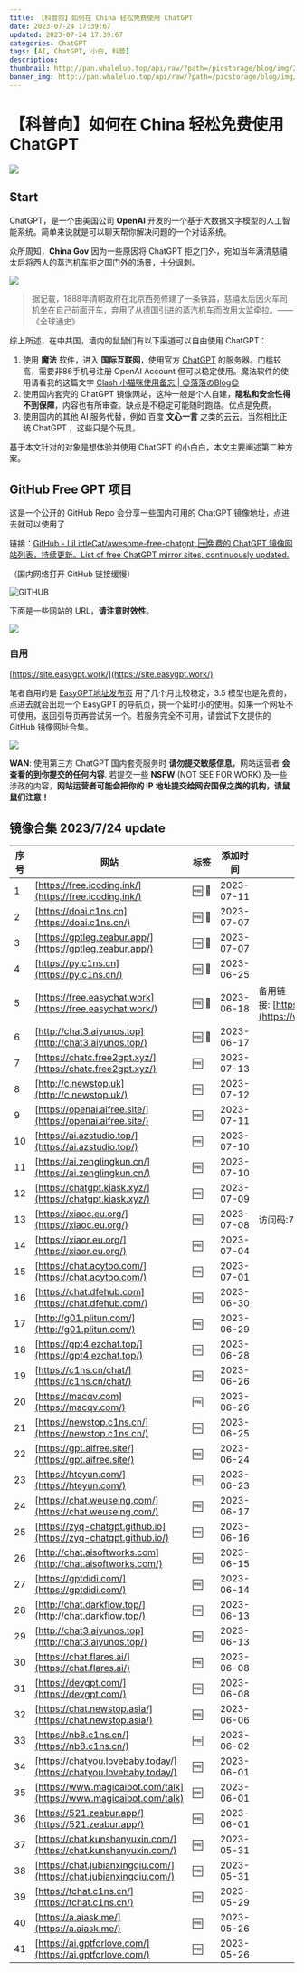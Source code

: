 ```yaml
---
title: 【科普向】如何在 China 轻松免费使用 ChatGPT
date: 2023-07-24 17:39:67
updated: 2023-07-24 17:39:67
categories: ChatGPT
tags: [AI, ChatGPT, 小白, 科普]
description: 
thumbnail: http://pan.whaleluo.top/api/raw/?path=/picstorage/blog/img/202307241743871.png
banner_img: http://pan.whaleluo.top/api/raw/?path=/picstorage/blog/img/202307241743871.png
---
```


# 【科普向】如何在 China 轻松免费使用 ChatGPT

![](http://pan.whaleluo.top/api/raw/?path=/picstorage/blog/img/202307241743871.png)

## Start

ChatGPT，是一个由美国公司 **OpenAI** 开发的一个基于大数据文字模型的人工智能系统。简单来说就是可以聊天帮你解决问题的一个对话系统。

众所周知，**China Gov** 因为一些原因将 ChatGPT 拒之门外，宛如当年满清慈禧太后将西人的蒸汽机车拒之国门外的场景，十分讽刺。

![](http://pan.whaleluo.top/api/raw/?path=/picstorage/blog/img/how-to-ues-free-ChatGPT-in-China-chixitaihou.png)

> 据记载，1888年清朝政府在北京西苑修建了一条铁路，慈禧太后因火车司机坐在自己前面开车，弃用了从德国引进的蒸汽机车而改用太监牵拉。——《全球通史》

综上所述，在中共国，墙内的鼠鼠们有以下渠道可以自由使用 ChatGPT：

1. 使用 **魔法** 软件，进入 **国际互联网**，使用官方 [ChatGPT](https://chat.openai.com/) 的服务器。门槛较高，需要非86手机号注册 OpenAI Account 但可以稳定使用。魔法软件的使用请看我的这篇文字 [Clash 小猫咪使用备忘 | 😊落落のBlog😊](https://whaleluo.top/clash-proxy-guide/)
2. 使用国内套壳的 ChatGPT 镜像网站，这种一般是个人自建，**隐私和安全性得不到保障**，内容也有所审查。缺点是不稳定可能随时跑路。优点是免费。
3. 使用国内的其他 AI 服务代替，例如 百度 **文心一言** 之类的云云。当然相比正统 ChatGPT ，这些只是个玩具。

基于本文针对的对象是想体验并使用 ChatGPT 的小白白，本文主要阐述第二种方案。

## GitHub Free GPT 项目

这是一个公开的 GitHub Repo 会分享一些国内可用的 ChatGPT 镜像地址，点进去就可以使用了

链接：[GitHub - LiLittleCat/awesome-free-chatgpt: 🆓免费的 ChatGPT 镜像网站列表，持续更新。List of free ChatGPT mirror sites, continuously updated.](https://github.com/LiLittleCat/awesome-free-chatgpt/tree/main)

（国内网络打开 GitHub 链接缓慢）

![GITHUB](http://pan.whaleluo.top/api/raw/?path=/picstorage/blog/img/how-to-ues-free-ChatGPT-in-China-github-free-gpt-repo.png)

下面是一些网站的 URL，**请注意时效性**。

![](http://pan.whaleluo.top/api/raw/?path=/picstorage/blog/img/how-to-ues-free-ChatGPT-in-China-url.png)

### 自用

[https://site.easygpt.work/](https://site.easygpt.work/)

笔者自用的是 [EasyGPT地址发布页](https://site.easygpt.work/) 用了几个月比较稳定，3.5 模型也是免费的，点进去就会出现一个 EasyGPT 的导航页，挑一个延时小的使用。如果一个网址不可使用，返回引导页再尝试另一个。若服务完全不可用，请尝试下文提供的 GitHub 镜像网址合集。

![](http://pan.whaleluo.top/api/raw/?path=/picstorage/blog/img/how-to-ues-free-ChatGPT-in-China-index.png)

**WAN**: 使用第三方 ChatGPT 国内套壳服务时 **请勿提交敏感信息**，网站运营者 **会查看的到你提交的任何内容**. 若提交一些 **NSFW** (NOT SEE FOR WORK) 及一些涉政的内容，**网站运营者可能会把你的 IP 地址提交给网安国保之类的机构，请鼠鼠们注意！**

## 镜像合集 2023/7/24 update

|序号|网站|标签|添加时间|备注|
|---|---|---|---|---|
|1|[https://free.icoding.ink/](https://free.icoding.ink/)|🆓 💪|2023-07-11||
|2|[https://doai.c1ns.cn](https://doai.c1ns.cn/)|🆓 💪|2023-07-07||
|3|[https://gptleg.zeabur.app/](https://gptleg.zeabur.app/)|🆓 💪|2023-07-07||
|4|[https://py.c1ns.cn](https://py.c1ns.cn/)|🆓 💪|2023-06-25||
|5|[https://free.easychat.work](https://free.easychat.work/)|🆓 💪|2023-06-18|备用链接: [https://www.easygpt.work](https://www.easygpt.work/)|
|6|[http://chat3.aiyunos.top](http://chat3.aiyunos.top/)|🆓 💪|2023-06-17||
|7|[https://chatc.free2gpt.xyz/](https://chatc.free2gpt.xyz/)|🆓|2023-07-13||
|8|[http://c.newstop.uk](http://c.newstop.uk/)|🆓|2023-07-12||
|9|[https://openai.aifree.site/](https://openai.aifree.site/)|🆓|2023-07-11||
|10|[https://ai.azstudio.top/](https://ai.azstudio.top/)|🆓|2023-07-10||
|11|[https://ai.zenglingkun.cn/](https://ai.zenglingkun.cn/)|🆓|2023-07-10||
|12|[https://chatgpt.kiask.xyz/](https://chatgpt.kiask.xyz/)|🆓|2023-07-09||
|13|[https://xiaoc.eu.org/](https://xiaoc.eu.org/)|🆓|2023-07-08|访问码:754685.|
|14|[https://xiaor.eu.org/](https://xiaor.eu.org/)|🆓|2023-07-04||
|15|[https://chat.acytoo.com/](https://chat.acytoo.com/)|🆓|2023-07-01||
|16|[https://chat.dfehub.com](https://chat.dfehub.com/)|🆓|2023-06-30||
|17|[http://g01.plitun.com/](http://g01.plitun.com/)|🆓|2023-06-29||
|18|[https://gpt4.ezchat.top/](https://gpt4.ezchat.top/)|🆓|2023-06-28||
|19|[https://c1ns.cn/chat/](https://c1ns.cn/chat/)|🆓|2023-06-26||
|20|[https://macqv.com](https://macqv.com/)|🆓|2023-06-26||
|21|[https://newstop.c1ns.cn/](https://newstop.c1ns.cn/)|🆓|2023-06-25||
|22|[https://gpt.aifree.site/](https://gpt.aifree.site/)|🆓|2023-06-24||
|23|[https://hteyun.com/](https://hteyun.com/)|🆓|2023-06-23||
|24|[https://chat.weuseing.com/](https://chat.weuseing.com/)|🆓|2023-06-17||
|25|[https://zyq-chatgpt.github.io](https://zyq-chatgpt.github.io/)|🆓|2023-06-16||
|26|[http://chat.aisoftworks.com](http://chat.aisoftworks.com/)|🆓|2023-06-15||
|27|[https://gptdidi.com/](https://gptdidi.com/)|🆓|2023-06-14||
|28|[http://chat.darkflow.top/](http://chat.darkflow.top/)|🆓|2023-06-13||
|29|[http://chat3.aiyunos.top](http://chat3.aiyunos.top/)|🆓|2023-06-13||
|30|[https://chat.flares.ai/](https://chat.flares.ai/)|🆓|2023-06-08||
|31|[https://devgpt.com/](https://devgpt.com/)|🆓|2023-06-08||
|32|[https://chat.newstop.asia/](https://chat.newstop.asia/)|🆓|2023-06-06||
|33|[https://nb8.c1ns.cn/](https://nb8.c1ns.cn/)|🆓|2023-06-02||
|34|[https://chatyou.lovebaby.today/](https://chatyou.lovebaby.today/)|🆓|2023-06-01||
|35|[https://www.magicaibot.com/talk](https://www.magicaibot.com/talk)|🆓|2023-06-01||
|36|[https://521.zeabur.app/](https://521.zeabur.app/)|🆓|2023-06-01||
|37|[https://chat.kunshanyuxin.com/](https://chat.kunshanyuxin.com/)|🆓|2023-05-31||
|38|[https://chat.jubianxingqiu.com/](https://chat.jubianxingqiu.com/)|🆓|2023-05-31||
|39|[https://tchat.c1ns.cn/](https://tchat.c1ns.cn/)|🆓|2023-05-29||
|40|[https://a.aiask.me/](https://a.aiask.me/)|🆓|2023-05-26||
|41|[https://ai.gptforlove.com/](https://ai.gptforlove.com/)|🆓|2023-05-26|